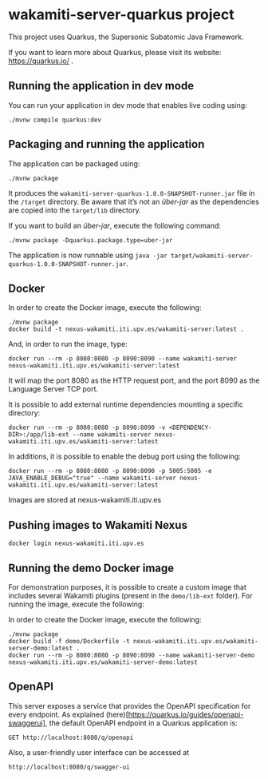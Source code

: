 # wakamiti-server-quarkus project

This project uses Quarkus, the Supersonic Subatomic Java Framework.

If you want to learn more about Quarkus, please visit its website: https://quarkus.io/ .

## Running the application in dev mode

You can run your application in dev mode that enables live coding using:
```shell script
./mvnw compile quarkus:dev
```

## Packaging and running the application

The application can be packaged using:
```shell script
./mvnw package
```
It produces the `wakamiti-server-quarkus-1.0.0-SNAPSHOT-runner.jar` file in the `/target` directory.
Be aware that it’s not an _über-jar_ as the dependencies are copied into the `target/lib` directory.

If you want to build an _über-jar_, execute the following command:
```shell script
./mvnw package -Dquarkus.package.type=uber-jar
```

The application is now runnable using `java -jar target/wakamiti-server-quarkus-1.0.0-SNAPSHOT-runner.jar`.


## Docker
In order to create the Docker image, execute the following:
```shell script
./mvnw package
docker build -t nexus-wakamiti.iti.upv.es/wakamiti-server:latest .
```

And, in order to run the image, type:

```shell script
docker run --rm -p 8080:8080 -p 8090:8090 --name wakamiti-server nexus-wakamiti.iti.upv.es/wakamiti-server:latest
```
It will map the port 8080 as the HTTP request port, and the port 8090 as the Language
Server TCP port.


It is possible to add external runtime dependencies mounting a specific directory:

```shell script
docker run --rm -p 8080:8080 -p 8090:8090 -v <DEPENDENCY-DIR>:/app/lib-ext --name wakamiti-server nexus-wakamiti.iti.upv.es/wakamiti-server:latest
```

In additions, it is possible to enable the debug port using the following:
```shell script
docker run --rm -p 8080:8080 -p 8090:8090 -p 5005:5005 -e JAVA_ENABLE_DEBUG="true" --name wakamiti-server nexus-wakamiti.iti.upv.es/wakamiti-server:latest
```

Images are stored at nexus-wakamiti.iti.upv.es

## Pushing images to Wakamiti Nexus
```shell script
docker login nexus-wakamiti.iti.upv.es
```




## Running the demo Docker image

For demonstration purposes, it is possible to create a custom image that includes several
Wakamiti plugins (present in the `demo/lib-ext` folder). For running the image, execute the following:

In order to create the Docker image, execute the following:
```shell script
./mvnw package
docker build -f demo/Dockerfile -t nexus-wakamiti.iti.upv.es/wakamiti-server-demo:latest .
docker run --rm -p 8080:8080 -p 8090:8090 --name wakamiti-server-demo nexus-wakamiti.iti.upv.es/wakamiti-server-demo:latest
```

## OpenAPI

This server exposes a service that provides the OpenAPI specification for 
every endpoint. As explained (here)[https://quarkus.io/guides/openapi-swaggerui], the default 
OpenAPI endpoint in a Quarkus application is:
```
GET http://localhost:8080/q/openapi
```
Also, a user-friendly user interface can be accessed at 
```
http://localhost:8080/q/swagger-ui
```